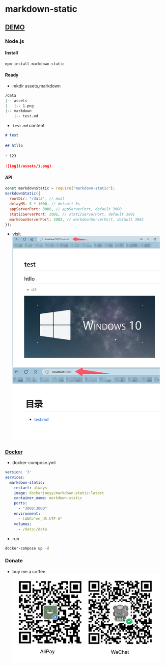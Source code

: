 # markdown-static

## [DEMO](https://blog.yasol.cn)

### Node.js
#### Install
```Bash
npm install markdown-static
```

#### Ready
* mkdir assets,markdown
```Bash
/data
|-- assets
|   |-- 1.png
|-- markdown
    |-- test.md
```

* `test.md` content
```markdown
# test

## htllo

* 123

![img](/assets/1.png)
```


#### API
```JavaScript
const markdownStatic = require("markdown-static");
markdownStatic({
  rootDir: "/data", // must
  delayMS: 5 * 1000, // default 5s
  appServerPort: 3000, // appServerPort, default 3000
  staticServerPort: 3001, // staticServerPort, default 3001
  markdownServerPort: 3002, // markdownServerPort, default 3002
});
```

* visit
![img](./1.png)
![img](./2.png)

### [Docker](https://hub.docker.com/r/dockerjoeyy/markdown-static)
* docker-compose.yml
```yml
version: '3'
services:
  markdown-static:
    restart: always
    image: dockerjoeyy/markdown-static:latest
    container_name: markdown-static
    ports:
      - "3000:3000"
    environment:
      - LANG="en_US.UTF-8"
    volumes:
      - /data:/data
```

* run
```Bash
docker-compose up -d
```

### Donate
* buy me a coffee.
![img](./donate.png)